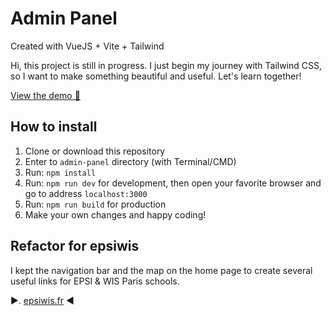 # Admin Panel

Created with VueJS + Vite + Tailwind

Hi, this project is still in progress. I just begin my journey with Tailwind CSS, so I want to make something beautiful and useful. Let's learn together!

[View the demo 🚀](https://ngekoding.github.io/admin-panel)

## How to install
1. Clone or download this repository
2. Enter to `admin-panel` directory (with Terminal/CMD)
3. Run: `npm install`
4. Run: `npm run dev` for development, then open your favorite browser and go to address `localhost:3000`
5. Run: `npm run build` for production
6. Make your own changes and happy coding!

## Refactor for epsiwis

I kept the navigation bar and the map on the home page to create several useful links for EPSI & WIS Paris schools.

▶️. [epsiwis.fr](https://epsiwis.fr) ◀️
